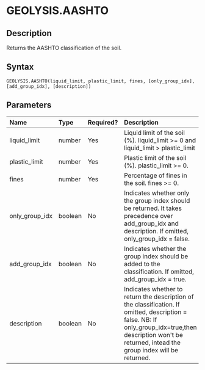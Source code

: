# GEOLYSIS.AASHTO

## Description
Returns the AASHTO classification of the soil.

## Syntax
```
GEOLYSIS.AASHTO(liquid_limit, plastic_limit, fines, [only_group_idx], [add_group_idx], [description])
```

## Parameters
| Name           | Type    | Required?   | Description                                                                                                                                                                                                 |
|:---------------|:--------|:------------|:------------------------------------------------------------------------------------------------------------------------------------------------------------------------------------------------------------|
| liquid_limit   | number  | Yes         | Liquid limit of the soil (%). liquid_limit >= 0 and liquid_limit > plastic_limit                                                                                                                            |
| plastic_limit  | number  | Yes         | Plastic limit of the soil (%). plastic_limit >= 0.                                                                                                                                                          |
| fines          | number  | Yes         | Percentage of fines in the soil. fines >= 0.                                                                                                                                                                |
| only_group_idx | boolean | No          | Indicates whether only the group index should be returned. It takes precedence over add_group_idx and description. If omitted, only_group_idx = false.                                                      |
| add_group_idx  | boolean | No          | Indicates whether the group index should be added to the classification. If omitted, add_group_idx = true.                                                                                                  |
| description    | boolean | No          | Indicates whether to return the description of the classification. If omitted, description = false. NB: If only_group_idx=true,then description won't be returned, intead the group index will be returned. |

